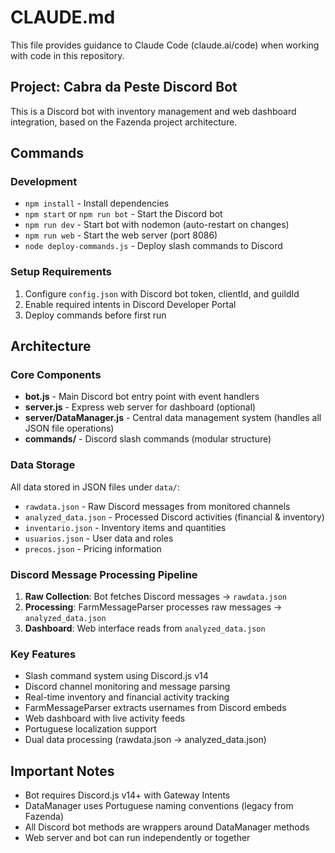 # CLAUDE.md

This file provides guidance to Claude Code (claude.ai/code) when working with code in this repository.

## Project: Cabra da Peste Discord Bot

This is a Discord bot with inventory management and web dashboard integration, based on the Fazenda project architecture.

## Commands

### Development
- `npm install` - Install dependencies
- `npm start` or `npm run bot` - Start the Discord bot
- `npm run dev` - Start bot with nodemon (auto-restart on changes)
- `npm run web` - Start the web server (port 8086)
- `node deploy-commands.js` - Deploy slash commands to Discord

### Setup Requirements
1. Configure `config.json` with Discord bot token, clientId, and guildId
2. Enable required intents in Discord Developer Portal
3. Deploy commands before first run

## Architecture

### Core Components
- **bot.js** - Main Discord bot entry point with event handlers
- **server.js** - Express web server for dashboard (optional)
- **server/DataManager.js** - Central data management system (handles all JSON file operations)
- **commands/** - Discord slash commands (modular structure)

### Data Storage
All data stored in JSON files under `data/`:
- `rawdata.json` - Raw Discord messages from monitored channels
- `analyzed_data.json` - Processed Discord activities (financial & inventory)
- `inventario.json` - Inventory items and quantities
- `usuarios.json` - User data and roles
- `precos.json` - Pricing information

### Discord Message Processing Pipeline
1. **Raw Collection**: Bot fetches Discord messages → `rawdata.json`
2. **Processing**: FarmMessageParser processes raw messages → `analyzed_data.json`
3. **Dashboard**: Web interface reads from `analyzed_data.json`

### Key Features
- Slash command system using Discord.js v14
- Discord channel monitoring and message parsing
- Real-time inventory and financial activity tracking
- FarmMessageParser extracts usernames from Discord embeds
- Web dashboard with live activity feeds
- Portuguese localization support
- Dual data processing (rawdata.json → analyzed_data.json)

## Important Notes
- Bot requires Discord.js v14+ with Gateway Intents
- DataManager uses Portuguese naming conventions (legacy from Fazenda)
- All Discord bot methods are wrappers around DataManager methods
- Web server and bot can run independently or together